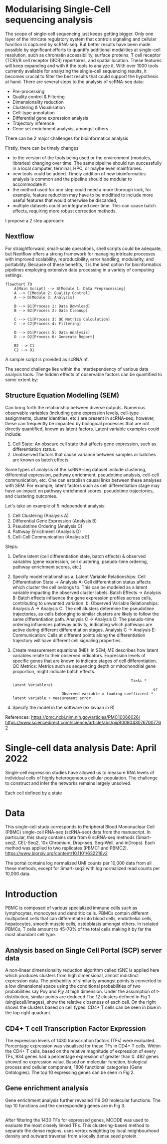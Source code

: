 # Modularising Single-Cell sequencing analysis
The scope of single-cell sequencing just keeps getting bigger. Only one layer of the intricate regulatory system that controls signaling and cellular function is captured by scRNA-seq. But better results have been made possible by significant efforts to quantify additional modalities at single-cell resolution, such as chromatin accessibility, surface proteins, T cell receptor (TCR)/B cell receptor (BCR) repertoires, and spatial location. These features will keep expanding and with it the tools to analyze it. With over 1000 tools currently available for analyzing the single-cell sequencing results, it becomes crucial to filter the best results that could support the hypothesis at hand. There are several steps to the analysis of scRNA-seq data: 
* Pre-processing
* Quality control & Filtering
* Dimensionality reduction
* Clustering & Visualisation
* Cell-type annotation
* Differential gene expression analysis
* Trajectory inference
* Gene set enrichment analysis, amongst others.

There can be 2 major challenges for bioinformatics analysis        

Firstly, there can be timely changes
  * to the version of the tools being used or the environment (modules, libraries) changing over time. The same pipeline should run successfully in a local computer, terminal, HPC, or maybe even mainframes.   
  * new tools could be added. Timely addition of new bioinformatics analysis is common and the pipeline should be modular to accommodate it. 
  * the method used for one step could need a more thorough look, for example, feature reduction may have to be modified to include more useful features that would otherwise be discarded,
  * multiple datasets could be integrated over time. This can cause batch effects, requiring more robust correction methods.  

I propose a 2 step approach:

## Nextflow 
For straightforward, small-scale operations, shell scripts could be adequate, but Nextflow offers a strong framework for managing intricate processes with improved scalability, reproducibility, error handling, modularity, and portability. Because of these benefits, it is the best option for bioinformatics pipelines employing extensive data processing in a variety of computing settings. 

```mermaid
flowchart TD
    A[Main Script] --> B[Module 1: Data Preprocessing]
    A --> C[Module 2: Quality Control]
    A --> D[Module 3: Analysis]

    B --> B1[Process 1: Data Download]
    B --> B2[Process 2: Data Cleanup]

    C --> C1[Process 3: QC Metrics Calculation]
    C --> C2[Process 4: Filtering]

    D --> D1[Process 5: Data Analysis]
    D --> D2[Process 6: Generate Report]

    B2 --> C1
    C2 --> D1
```
A sample script is provided as scRNA.nf.

The second challenge lies within the interdependency of various data analysis tools. The hidden effects of observable factors can be quantified to some extent by:

## Structure Equation Modelling (SEM)
Can bring forth the relationship between diverse outputs. Numerous observable variables (including gene expression levels, cell-type assignments, cluster identities, etc.) are present in scRNA-seq; however, these can frequently be impacted by biological processes that are not directly quantified, known as latent factors.
Latent variable examples could include:
1. Cell State: An obscure cell state that affects gene expression, such as differentiation status.
2. Unobserved factors that cause variance between samples or batches are known as batch effects.

Some types of analysis of the scRNA-seq dataset include clustering, differential expression, pathway enrichment, pseudotime analysis, cell-cell communication, etc.
One can establish causal links between these analyses with SEM. For example, latent factors such as cell differentiation stage may have an impact on pathway enrichment scores, pseudotime trajectories, and clustering outcomes.

Let's take an example of 5 independent analysis:
1. Cell Clustering (Analysis A)
2. Differential Gene Expression (Analysis B)
3. Pseudotime Ordering (Analysis C)
4. Pathway Enrichment (Analysis D)
5. Cell-Cell Communication (Analysis E)

Steps:
1. Define latent (cell differentiation state, batch effects) & observed variables (gene expression, cell clustering, pseudo-time ordering, pathway enrichment scores, etc.)
2. Specify model relationships
   a. Latent Variable Relationships:
      Cell Differentiation State -> Analysis A: Cell differentiation status affects which cluster the cell belongs to. This can be modeled as a latent variable impacting the observed cluster labels.
      Batch Effects -> Analysis B: Batch effects influence the gene expression profiles across cells, contributing to unwanted variation.
   b. Observed Variable Relationships:
      Analysis A -> Analysis C: The cell clusters determine the pseudotime trajectories, as cells belonging to similar clusters are likely to follow the same differentiation path.
      Analysis C -> Analysis D: The pseudo-time ordering influences pathway activity, indicating which pathways are active during different differentiation stages.
      Analysis C -> Analysis E: Communication: Cells at different points along the differentiation trajectory will have different cell signaling properties.
3. Create measurement equations (ME): 
      In SEM, ME describes how latent variables relate to their observed indicators. Expression levels of specific genes that are known to indicate stages of cell differentiation.
      QC Metrics: Metrics such as sequencing depth or mitochondrial gene proportion, might indicate batch effects.

                                                            Yi=λi * Latent Variable+ϵi
                                                                      or​
                             Observed variable = loading coefficient * latent variable + measurement error

4. Specify the model in the software (ex:lavaan in R)


References:
https://pmc.ncbi.nlm.nih.gov/articles/PMC10066026/
https://www.sciencedirect.com/science/article/abs/pii/B0080430767007762 

# Single-cell data analysis Date: April 2022
Single-cell expression studies have allowed us to measure RNA levels of individual cells of highly heterogeneous cellular population. The challenge to construct and infer the networks remains largely unsolved.

Each cell defined by a state 

# Data
This single-cell study corresponds to Peripheral Blood Mononuclear Cell (PBMC) single-cell RNA-seq (scRNA-seq) data from the manuscript. In particular, this study contains data from 6 scRNA-seq methods (Smart-seq2, CEL-Seq2, 10x Chromium, Drop-seq, Seq-Well, and inDrops). Each method was applied to two replicates (PBMC1 and PBMC2).
https://www.biorxiv.org/content/10.1101/632216v2

The portal contains log normalized UMI counts per 10,000 data from all these methods, except for Smart-seq2 with log normalized read counts per 10,000 data.

# Introduction
PBMC is composed of various specialized immune cells such as lymphocytes, monocytes and dendritic cells. PBMCs contain different multipotent cells that can differentiate into blood cells, endothelial cells, hepatocytes, smooth muscle cells, osteoblasts amongst others. In isolated PBMCs, T cells amount to 45–70% of the total cells making it by far the most abundant cell type. 

## Analysis based on Single Cell Portal (SCP) server data
A non-linear dimensionality reduction algorithm called tSNE is applied here which produces clusters from high dimensional, almost indistinct expression data. The probability of similarity amongst points is converted to a low dimensional space using the conditional probabilities of two probabilities say Pxy and Pjy at high dimension. Under the assumption of t-distribution, similar points are deduced
The 12 clusters defined in Fig 1 (singlecell/Images), show the relative closeness of each cell. On the right shows the clusters based on cell types. CD4+ T cells can be seen in blue in the top right quadrant.    

## CD4+ T cell Transcription Factor Expression
The expression levels of 1430 transcription factors (TFs) were evaluated. Percentage expression was visualised for these TFs in CD4+ T cells. Within the CD4+ T cells, based on the relative magnitude of expression of every TFs, 934 genes had a percentage expression of greater than 0. 482 genes showed no expression value. Based on molecular function, biological process and cellular component, 1806 functional categories (Gene Ontologies). The top 10 expressing genes can be seen in Fig 2. 

## Gene enrichment analysis
Gene enrichment analysis further revealed 119 GO molecular functions. The top 10 functions and the corresponding genes are in Fig 3. 

## 
After filtering the 1430 TFs for expressed genes, MCODE was used to evaluate the most closely linked TFs. This clustering-based method to separate the dense regions, uses vertex weighting by local neighbourhood density and outward traversal from a locally dense seed protein.

